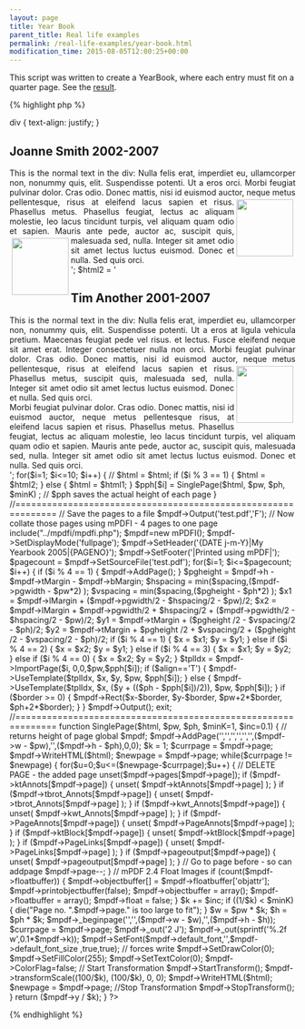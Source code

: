 ```yaml
---
layout: page
title: Year Book
parent_title: Real life examples
permalink: /real-life-examples/year-book.html
modification_time: 2015-08-05T12:00:25+00:00
---
```


<p>This script was written to create a YearBook, where each entry must fit on a quarter page. See the <a href="files/docs/example_yearbook.pdf">result</a>.</p>

{% highlight php %}
<?php

<?php

// First write all your entries to a PDF file, forcing each entry to fit on one page

include("../mpdf.php");

// Define the maximum containing box width &amp; height for each text box as it will appear on the final page (no padding or margin here)

$pw = 80;        // Width

$ph = 110;       // Height

$minK = 0.7;     // Maximum scaling factor 0.7 = 70%

$inc = 0.01;     // Increment to change scaling factor 0.05 = 5%

$spacing = 10;   // millimetres (vertically and horizonatlly between boxes in output) shrinks if boxes too big

$border = 3;     // millimetres round final boxes (-1 for no border)

$align = 'T';    // T(op) or M(iddle) for content of final output boxes

// Only change the first parameter of the next line if required e.g. utf-8

$mpdf = new mPDF('', array(($pw*(1/$minK)),($ph*(1/$minK))), '','', 0,($pw*(1/$minK))-$pw,0,($ph*(1/$minK))-$ph,0,0);

$pph = array();

// FOR EACH ENTRY FOR YOUR YEARBOOK saving the page height in $pph (where $html is the HTML code for the entry):

//    $pph[$i] = SinglePage($html, $pw, $ph, $minK);

//==============================================================

// .. but we will use this for an example

$html1 = '

<style>

div { text-align: justify; }

</style>

<h2>Joanne Smith 2002-2007</h2><div>This is the normal text in the div: Nulla felis erat, imperdiet eu, ullamcorper non, nonummy quis, elit. Suspendisse potenti. Ut a eros orci. Morbi feugiat pulvinar dolor. Cras odio. Donec mattis, nisi id euismod auctor, neque metus pellentesque, <img src="tiger.wmf" width="100" style="float: right; margin: 4px; " /> risus at eleifend lacus sapien et risus. Phasellus metus. Phasellus feugiat, lectus ac aliquam molestie, leo lacus tincidunt turpis, vel aliquam quam odio et sapien. Mauris ante pede, auctor ac, suscipit quis, malesuada sed,<img src="tiger.jpg" width="100" style="float: left; margin: 4px; " /> nulla. Integer sit amet odio sit amet lectus luctus euismod. Donec et nulla. Sed quis orci. </div>

';

$html2 = '

<style>

div { text-align: justify; }

</style>

<h2>Tim Another 2001-2007</h2><div>This is the normal text in the div: Nulla felis erat, imperdiet eu, ullamcorper non, nonummy quis, elit. Suspendisse potenti. Ut a eros at ligula vehicula pretium. Maecenas feugiat pede vel risus. et lectus. Fusce eleifend neque sit amet erat. Integer consectetuer nulla non orci. Morbi feugiat pulvinar dolor. Cras odio. Donec mattis, nisi id euismod auctor, neque metus pellentesque, <img src="tiger.jpg" width="100" style="float: right; margin: 4px; " /> risus at eleifend lacus sapien et risus. Phasellus metus, suscipit quis, malesuada sed, nulla. Integer sit amet odio sit amet lectus luctus euismod. Donec et nulla. Sed quis orci.  <br />

Morbi feugiat pulvinar dolor. Cras odio. Donec mattis, nisi id euismod auctor, neque metus pellentesque risus, at eleifend lacus sapien et risus. Phasellus metus. Phasellus feugiat, lectus ac aliquam molestie, leo lacus tincidunt turpis, vel aliquam quam odio et sapien. Mauris ante pede, auctor ac, suscipit quis, malesuada sed, nulla. Integer sit amet odio sit amet lectus luctus euismod. Donec et nulla. Sed quis orci. </div>

';

for($i=1; $i<=10; $i++) {

    // $html = $html;

    if ($i % 3 == 1) { $html = $html2; }

    else { $html = $html1; }

    $pph[$i] = SinglePage($html, $pw, $ph, $minK) ;    // $pph saves the actual height of each page

}

//==============================================================

// Save the pages to a file

$mpdf->Output('test.pdf','F');

// Now collate those pages using mPDFI - 4 pages to one page

include("../mpdfi/mpdfi.php");

$mpdf=new mPDFI(); 

$mpdf->SetDisplayMode('fullpage');

$mpdf->SetHeader('{DATE j-m-Y}|My Yearbook 2005|{PAGENO}');

$mpdf->SetFooter('|Printed using mPDF|');

$pagecount = $mpdf->SetSourceFile('test.pdf');

for($i=1; $i<=$pagecount; $i++) {

    if ($i % 4 == 1) { $mpdf->AddPage(); }

    $pgheight = $mpdf->h - $mpdf->tMargin - $mpdf->bMargin;

    $hspacing = min($spacing,($mpdf->pgwidth - $pw*2) );

    $vspacing = min($spacing,($pgheight - $ph*2) );

    $x1 = $mpdf->lMargin + ($mpdf->pgwidth/2 - $hspacing/2 - $pw)/2;

    $x2 = $mpdf->lMargin + $mpdf->pgwidth/2 + $hspacing/2 + ($mpdf->pgwidth/2 - $hspacing/2 - $pw)/2;

    $y1 = $mpdf->tMargin + ($pgheight /2 - $vspacing/2 - $ph)/2;

    $y2 = $mpdf->tMargin + $pgheight /2 + $vspacing/2 + ($pgheight /2 - $vspacing/2 - $ph)/2;

    if ($i % 4 == 1) { $x = $x1; $y = $y1; }

    else if ($i % 4 == 2) { $x = $x2; $y = $y1; }

    else if ($i % 4 == 3) { $x = $x1; $y = $y2; }

    else if ($i % 4 == 0) { $x = $x2; $y = $y2; }

    $tplIdx = $mpdf->ImportPage($i, 0,0,$pw,$pph[$i]);

    if ($align=='T') { $mpdf->UseTemplate($tplIdx, $x, $y, $pw, $pph[$i]); }

    else { $mpdf->UseTemplate($tplIdx, $x, ($y + (($ph - $pph[$i])/2)), $pw, $pph[$i]); }

    if ($border >= 0) { $mpdf->Rect($x-$border, $y-$border, $pw+2*$border, $ph+2*$border); }

}

$mpdf->Output();

exit;

//==============================================================

function SinglePage($html, $pw, $ph, $minK=1, $inc=0.1) {

// returns height of page

global $mpdf;

    $mpdf->AddPage('','','','','','',($mpdf->w - $pw),'',($mpdf->h - $ph),0,0);

    $k = 1;

    $currpage = $mpdf->page;

    $mpdf->WriteHTML($html);

    $newpage = $mpdf->page;

    while($currpage != $newpage) {

        for($u=0;$u<=($newpage-$currpage);$u++) {

            // DELETE PAGE - the added page

            unset($mpdf->pages[$mpdf->page]);

            if ($mpdf->ktAnnots[$mpdf->page]) { unset( $mpdf->ktAnnots[$mpdf->page] ); }

            if ($mpdf->tbrot_Annots[$mpdf->page]) { unset( $mpdf->tbrot_Annots[$mpdf->page] ); }

            if ($mpdf->kwt_Annots[$mpdf->page]) { unset( $mpdf->kwt_Annots[$mpdf->page] ); }

            if ($mpdf->PageAnnots[$mpdf->page]) { unset( $mpdf->PageAnnots[$mpdf->page] ); }

            if ($mpdf->ktBlock[$mpdf->page]) { unset( $mpdf->ktBlock[$mpdf->page] ); }

            if ($mpdf->PageLinks[$mpdf->page]) { unset( $mpdf->PageLinks[$mpdf->page] ); }

            if ($mpdf->pageoutput[$mpdf->page]) { unset( $mpdf->pageoutput[$mpdf->page] ); }

            // Go to page before  - so can addpage

            $mpdf->page--;

        }

        // mPDF 2.4 Float Images

        if (count($mpdf->floatbuffer)) {

            $mpdf->objectbuffer[] = $mpdf->floatbuffer['objattr'];

            $mpdf->printobjectbuffer(false);

            $mpdf->objectbuffer = array();

            $mpdf->floatbuffer = array();

            $mpdf->float = false;

        }

        $k += $inc;

        if ((1/$k) < $minK) { die("Page no. ".$mpdf->page." is too large to fit"); }

        $w = $pw * $k;

        $h = $ph * $k;

        $mpdf->_beginpage('','',($mpdf->w - $w),'',($mpdf->h - $h));

        $currpage = $mpdf->page;

        $mpdf->_out('2 J');

        $mpdf->_out(sprintf('%.2f w',0.1*$mpdf->k));

        $mpdf->SetFont($mpdf->default_font,'',$mpdf->default_font_size ,true,true);    // forces write

        $mpdf->SetDrawColor(0);

        $mpdf->SetFillColor(255);

        $mpdf->SetTextColor(0);

        $mpdf->ColorFlag=false;

        // Start Transformation

        $mpdf->StartTransform();

        $mpdf->transformScale((100/$k), (100/$k), 0, 0);

        $mpdf->WriteHTML($html);

        $newpage = $mpdf->page;

        //Stop Transformation

        $mpdf->StopTransform();

    }

    return ($mpdf->y / $k);

}

?>
{% endhighlight %}

